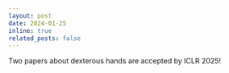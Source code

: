```yaml
---
layout: post
date: 2024-01-25
inline: true
related_posts: false
---
```


Two papers about dexterous hands are accepted by ICLR 2025!